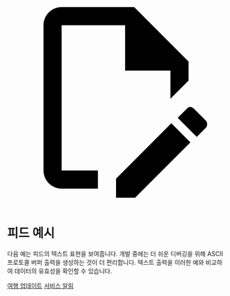 <svg class="pencil" xmlns="http://www.w3.org/2000/svg" viewBox="0 0 24 24"><path d="M10 20H6V4h7v5h5v3.1l2-2V8l-6-6H6c-1.1 0-2 .9-2 2v16c0 1.1.9 2 2 2h4v-2m10.2-7c.1 0 .3.1.4.2l1.3 1.3c.2.2.2.6 0 .8l-1 1-2.1-2.1 1-1c.1-.1.2-.2.4-.2m0 3.9L14.1 23H12v-2.1l6.1-6.1 2.1 2.1Z"></path></svg>

# 피드 예시

다음 예는 피드의 텍스트 표현을 보여줍니다. 개발 중에는 더 쉬운 디버깅을 위해 ASCII 프로토콜 버퍼 출력을 생성하는 것이 더 편리합니다. 텍스트 출력을 이러한 예와 비교하여 데이터의 유효성을 확인할 수 있습니다.

<div class="landing-page"> 
    <a class="button" href="trip-updates">여행 업데이트</a> <a class="button" href="service-alerts">서비스 알림</a>
</div>
